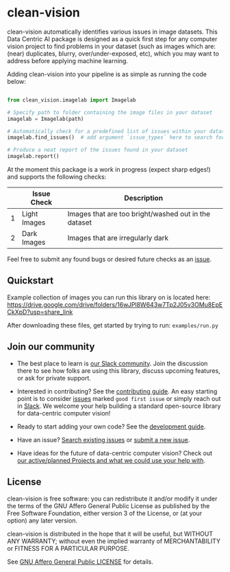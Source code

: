 # clean-vision
clean-vision automatically identifies various issues in image datasets. This Data Centric AI package is designed as a quick first step for any computer vision project to find problems in your dataset (such as images which are: (near) duplicates, blurry, over/under-exposed, etc), which you may want to address before applying machine learning. 

Adding clean-vision into your pipeline is as simple as running the code below:
```python

from clean_vision.imagelab import Imagelab

# Specify path to folder containing the image files in your dataset
imagelab = Imagelab(path)

# Automatically check for a predefined list of issues within your dataset 
imagelab.find_issues()  # add argument `issue_types` here to search for specific issues

# Produce a neat report of the issues found in your dataset
imagelab.report()
```

At the moment this package is a work in progress (expect sharp edges!) and supports the following checks:

|     | Issue Check                                              | Description                                                                                                                                                                                                                                                                  |
| --- | ---------------------------------------------------------------------------------------------- | ---------------------------------------------------------------------------------------------------------------------------------------------------------------------------------------------------------------------------------------------------------------------------- |
| 1   | Light Images                                                                                        | Images that are too bright/washed out in the dataset                                   |
| 2   | Dark Images                                                                                         | Images that are irregularly dark                                |                                  |

Feel free to submit any found bugs or desired future checks as an [issue][issue].


## Quickstart

Example collection of images you can run this library on is located here:
https://drive.google.com/drive/folders/16wJPl8W643w7Tp2J05v3OMu8EpECkXpD?usp=share_link

After downloading these files, get started by trying to run: `examples/run.py`


## Join our community

* The best place to learn is [our Slack community](https://cleanlab.ai/slack).  Join the discussion there to see how folks are using this library, discuss upcoming features, or ask for private support.

* Interested in contributing? See the [contributing guide](CONTRIBUTING.md). An easy starting point is to consider [issues](https://github.com/cleanlab/clean-vision/labels/good%20first%20issue) marked `good first issue` or simply reach out in [Slack](https://cleanlab.ai/slack). We welcome your help building a standard open-source library for data-centric computer vision!

* Ready to start adding your own code? See the [development guide](DEVELOPMENT.md).

* Have an issue? [Search existing issues](https://github.com/cleanlab/clean-vision/issues?q=is%3Aissue) or [submit a new issue](https://github.com/cleanlab/clean-vision/issues/new/choose).

* Have ideas for the future of data-centric computer vision? Check out [our active/planned Projects and what we could use your help with](https://github.com/cleanlab/clean-vision/projects).


## License

clean-vision is free software: you can redistribute it and/or modify it under the terms of the GNU Affero General Public License as published by the Free Software Foundation, either version 3 of the License, or (at your option) any later version.

clean-vision is distributed in the hope that it will be useful, but WITHOUT ANY WARRANTY; without even the implied warranty of MERCHANTABILITY or FITNESS FOR A PARTICULAR PURPOSE.

See [GNU Affero General Public LICENSE](https://github.com/cleanlab/clean-vision/blob/main/LICENSE) for details.

[issue]: https://github.com/cleanlab/clean-vision/issues/new
